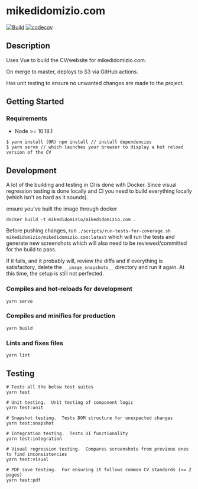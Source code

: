 # mikedidomizio.com

[![Build](https://github.com/mikedidomizio/mikedidomizio.com/actions/workflows/main.yml/badge.svg)](https://github.com/mikedidomizio/mikedidomizio.com/actions/workflows/main.yml/badge.svg)
[![codecov](https://codecov.io/gh/mikedidomizio/mikedidomizio.com/branch/master/graph/badge.svg?token=T9EZW2D26M)](https://codecov.io/gh/mikedidomizio/mikedidomizio.com)

## Description

Uses Vue to build the CV/website for mikedidomizio.com.

On merge to master, deploys to S3 via GitHub actions.

Has unit testing to ensure no unwanted changes are made to the project.

## Getting Started

### Requirements

- Node >= 10.18.1

```
$ yarn install (OR) npm install // install dependencies
$ yarn serve // which launches your browser to display a hot reload version of the CV
```

## Development

A lot of the building and testing in CI is done with Docker.  Since visual regression testing is done locally and CI 
you need to build everything locally (which isn't as hard as it sounds).  

ensure you've built the image through docker

`docker build -t mikedidomizio/mikedidomizio.com .`

Before pushing changes, run 
`./scripts/run-tests-for-coverage.sh mikedidomizio/mikedidomizio.com:latest` which will run the tests and generate 
new screenshots which will also need to be reviewed/committed for the build to pass.

If it fails, and it probably will, review the diffs and if everything is satisfactory, delete the `__image_snapshots__` 
directory and run it again.  At this time, the setup is still not perfected.

### Compiles and hot-reloads for development
```
yarn serve
```

### Compiles and minifies for production
```
yarn build
```

### Lints and fixes files
```
yarn lint
```

## Testing

```
# Tests all the below test suites
yarn test

# Unit testing.  Unit testing of component logic
yarn test:unit

# Snapshot testing.  Tests DOM structure for unexpected changes
yarn test:snapshot

# Integration testing.  Tests UI functionality
yarn test:integration

# Visual regression testing.  Compares screenshots from previous ones to find inconsistencies
yarn test:visual

# PDF save testing.  For ensuring it follows common CV standards (<= 2 pages)
yarn test:pdf
```
